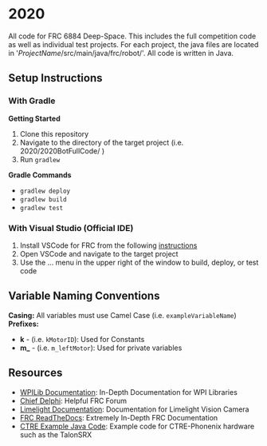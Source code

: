 # 2020

All code for FRC 6884 Deep-Space. This includes the full competition code as well as individual test projects. For each project, the java files are located in '*ProjectName*/src/main/java/frc/robot/'. All code is written in Java.

## Setup Instructions

### With Gradle
**Getting Started**
1. Clone this repository
2. Navigate to the directory of the target project (i.e. 2020/2020BotFullCode/ )
3. Run `gradlew`

**Gradle Commands**
- `gradlew deploy`
- `gradlew build`
- `gradlew test`

### With Visual Studio (Official IDE)
1. Install VSCode for FRC from the following [instructions](https://docs.wpilib.org/en/latest/docs/getting-started/getting-started-frc-control-system/wpilib-setup.html)
2. Open VSCode and navigate to the target project
3. Use the ... menu in the upper right of the window to build, deploy, or test code

## Variable Naming Conventions
**Casing:** All variables must use Camel Case (i.e. `exampleVariableName`)
**Prefixes:**
- **k** - (i.e. `kMotorID`): Used for Constants
- **m_** - (i.e. `m_leftMotor`): Used for private variables

## Resources
- [WPILib Documentation](https://docs.wpilib.org/en/latest/): In-Depth Documentation for WPI Libraries
- [Chief Delphi](https://www.chiefdelphi.com/): Helpful FRC Forum
- [Limelight Documentation](https://docs.limelightvision.io/en/latest/): Documentation for Limelight Vision Camera
- [FRC ReadTheDocs](https://frc-pdr.readthedocs.io/en/latest/): Extremely In-Depth FRC Documentation
- [CTRE Example Java Code](https://github.com/CrossTheRoadElec/Phoenix-Examples-Languages/tree/master/Java%20General): Example code for CTRE-Phonenix hardware such as the TalonSRX
